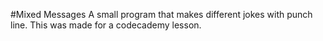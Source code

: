 #Mixed Messages
A small program that makes different jokes with punch line.
This was made for a codecademy lesson.
